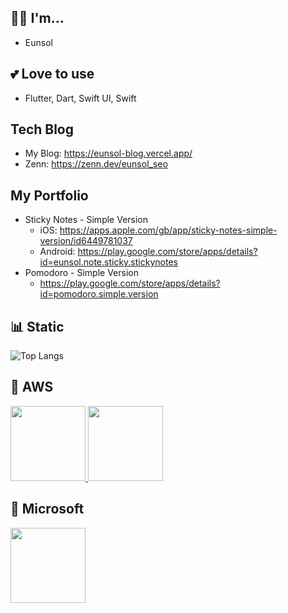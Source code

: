 ## 💁‍♀️ I'm...

- Eunsol

## 💕 Love to use

- Flutter, Dart, Swift UI, Swift

##  Tech Blog

- My Blog: https://eunsol-blog.vercel.app/
- Zenn: https://zenn.dev/eunsol_seo

## My Portfolio
- Sticky Notes - Simple Version
  - iOS: https://apps.apple.com/gb/app/sticky-notes-simple-version/id6449781037
  - Android: https://play.google.com/store/apps/details?id=eunsol.note.sticky.stickynotes
- Pomodoro - Simple Version
  - https://play.google.com/store/apps/details?id=pomodoro.simple.version

## 📊 Static

![Top Langs](https://github-readme-stats.vercel.app/api/top-langs/?username=sashapivovarova&layout=compact)

## 🔭 AWS
<a href="https://www.credly.com/badges/3cb9d96b-adc2-4c57-84e4-f3932274cce7/public_url">
  <img src="https://images.credly.com/size/100x150/images/00634f82-b07f-4bbd-a6bb-53de397fc3a6/image.png" width="120"/>
</a>
<a href="https://www.credly.com/badges/ac8e03ca-6f7d-4d5b-a3df-24cef38fc09a/public_url">
  <img src="https://images.credly.com/size/100x150/images/0e284c3f-5164-4b21-8660-0d84737941bc/image.png" width="120"/>
</a>

## 🔭 Microsoft
<a href="https://learn.microsoft.com/api/credentials/share/en-us/EunsolSeo-7516/7FE0A5F714A5ACBC?sharingId=86E0684D64157864">
  <img src="https://learn.microsoft.com/media/learn/certification/badges/microsoft-certified-associate-badge.svg" width="120"/>
</a>

<!--
**sashapivovarova/sashapivovarova** is a ✨ _special_ ✨ repository because its `README.md` (this file) appears on your GitHub profile.

Here are some ideas to get you started:

- 🔭 I’m currently working on ...
- 🌱 I’m currently learning ...
- 👯 I’m looking to collaborate on ...
- 🤔 I’m looking for help with ...
- 💬 Ask me about ...
- 📫 How to reach me: ...
- 😄 Pronouns: ...
- ⚡ Fun fact: ...



<a href="https://apps.apple.com/gb/app/sticky-notes-simple-version/id6449781037" target="_blank"><img src="https://img.shieds.io/badge/StickyNotes-grey?style=flat&logo=#0D96F6&logoColor=white"/></a>

-->
